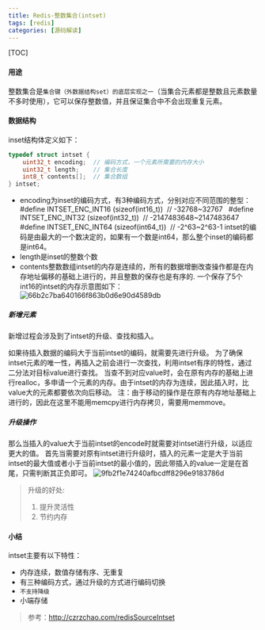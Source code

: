 ```yaml
---
title: Redis-整数集合(intset)
tags: [redis]   
categories: [源码解读]
---
```



[TOC]

#### 用途
 整数集合是`集合键（外数据结构set）的底层实现之一`（当集合元素都是整数且元素数量不多时使用），它可以保存整数值，并且保证集合中不会出现重复元素。

#### 数据结构
inset结构体定义如下：
``` C
typedef struct intset {
    uint32_t encoding;  // 编码方式，一个元素所需要的内存大小
    uint32_t length;    // 集合长度
    int8_t contents[];  // 集合数组
} intset;
```
- encoding为inset的编码方式，有3种编码方式，分别对应不同范围的整型：
  #define INTSET_ENC_INT16 (sizeof(int16_t))  // -32768~32767
  #define INTSET_ENC_INT32 (sizeof(int32_t))  // -2147483648~2147483647
  #define INTSET_ENC_INT64 (sizeof(int64_t))  // -2^63~2^63-1
intset的编码是由最大的一个数决定的，如果有一个数是int64，那么整个inset的编码都是int64。
- length是inset的整数个数
- contents整数数组intset的内存是连续的，所有的数据增删改查操作都是在内存地址偏移的基础上进行的，并且整数的保存也是有序的.
一个保存了5个int16的intset的内存示意图如下：![66b2c7ba640166f863b0d6e90d4589db](Redis-整数集合(intset).resources/50600BB2-D30D-4F8A-9B2F-AC623958E8C5.png)

##### 新增元素
新增过程会涉及到了intset的升级、查找和插入。

如果待插入数据的编码大于当前intset的编码，就需要先进行升级。
为了确保intset元素的唯一性，再插入之前会进行一次查找，利用intset有序的特性，通过二分法对目标value进行查找。
当查不到对应value时，会在原有内存的基础上进行realloc，多申请一个元素的内存。由于intset的内存为连续，因此插入时，比value大的元素都要依次向后移动。
注：由于移动的操作是在原有内存地址基础上进行的，因此在这里不能用memcpy进行内存拷贝，需要用memmove。

##### 升级操作
那么当插入的value大于当前intset的encode时就需要对intset进行升级，以适应更大的值。
首先当需要对原有intset进行升级时，插入的元素一定是大于当前intset的最大值或者小于当前intset的最小值的，因此带插入的value一定是在首尾，只需判断其正负即可。
![9fb2f1e74240afbcdff8296e9183786d](Redis-整数集合(intset).resources/77C8B39D-B731-49CC-970C-AEB431A4C6E2.png)
> 升级的好处:
> 1. 提升灵活性
> 2. 节约内存

#### 小结
intset主要有以下特性：
- 内存连续，数值存储有序、无重复
- 有三种编码方式，通过升级的方式进行编码切换
- `不支持降级`
- 小端存储
 
 > 参考：http://czrzchao.com/redisSourceIntset
 
